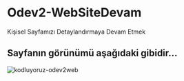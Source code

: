 # Odev2-WebSiteDevam
Kişisel Sayfamızı Detaylandırmaya Devam Etmek
## Sayfanın görünümü aşağıdaki gibidir...
![kodluyoruz-odev2web](https://user-images.githubusercontent.com/93150712/185501574-5e7ec942-af3b-4f85-8a1a-6eafc432d94d.png)
